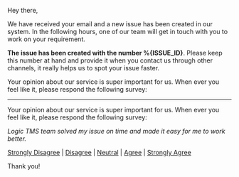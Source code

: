Hey there,

We have received your email and a new issue has been created in our system. In the following hours, one of our team will get in touch with you to work on your requirement.

**The issue has been created with the number %{ISSUE_ID}**. Please keep this number at hand and provide it when you contact us through other channels, it really helps us to spot your issue faster.

Your opinion about our service is super important for us. When ever you feel like it, please respond the following survey:

---

Your opinion about our service is super important for us. When ever you feel like it, please respond the following survey:

*Logic TMS team solved my issue on time and made it easy for me to work better.*

[Strongly Disagree](https://delighted.com/t/BRYwxLyH/1?issue_id=%{ISSUE_ID}) | [Disagree](https://delighted.com/t/BRYwxLyH/2?issue_id=%{ISSUE_ID}) | [Neutral](https://delighted.com/t/BRYwxLyH/3?issue_id=%{ISSUE_ID}) | [Agree](https://delighted.com/t/BRYwxLyH/4?issue_id=%{ISSUE_ID}) | [Strongly Agree](https://delighted.com/t/BRYwxLyH/5?issue_id=%{ISSUE_ID})

Thank you!
